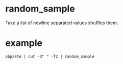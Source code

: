 # random_sample
Take a list of newline separated values shuffles them.

# example

```
pbpaste | cut -d" " -f2 | random_sample
```
